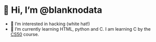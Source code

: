 # 👋 Hi, I’m @blanknodata
- 👀 I’m interested in hacking (white hat!)
- 🌱 I’m currently learning HTML, python and C. I am learning C by the [CS50](https://cs50.com) course.

<!---
blanknodata/blanknodata is a ✨ special ✨ repository because its `README.md` (this file) appears on your GitHub profile.
You can click the Preview link to take a look at your changes.
--->

